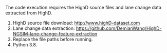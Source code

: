 The code execution requires the HighD source files and lane change data extracted from HighD.

1. HighD source file download: http://www.highD-dataset.com
2. Lane change data extraction: https://github.com/DemianWang/HighD-NGSIM-lane-change-feature-extraction
3. Replace the file paths before running.
4. Python 3.8.
